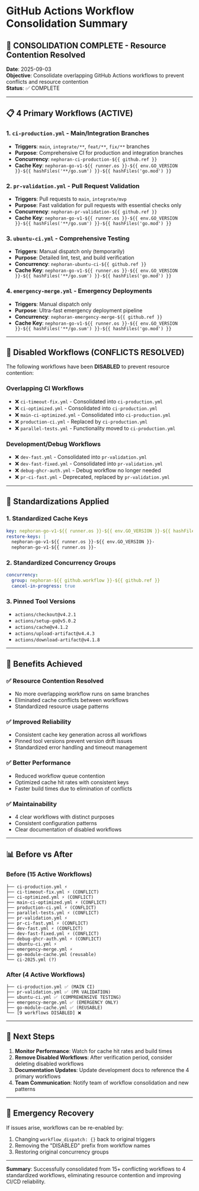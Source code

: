# GitHub Actions Workflow Consolidation Summary

## 🎯 CONSOLIDATION COMPLETE - Resource Contention Resolved

**Date**: 2025-09-03  
**Objective**: Consolidate overlapping GitHub Actions workflows to prevent conflicts and resource contention  
**Status**: ✅ COMPLETE

---

## 📋 4 Primary Workflows (ACTIVE)

### 1. `ci-production.yml` - Main/Integration Branches
- **Triggers**: `main`, `integrate/**`, `feat/**`, `fix/**` branches
- **Purpose**: Comprehensive CI for production and integration branches
- **Concurrency**: `nephoran-ci-production-${{ github.ref }}`
- **Cache Key**: `nephoran-go-v1-${{ runner.os }}-${{ env.GO_VERSION }}-${{ hashFiles('**/go.sum') }}-${{ hashFiles('go.mod') }}`

### 2. `pr-validation.yml` - Pull Request Validation  
- **Triggers**: Pull requests to `main`, `integrate/mvp`
- **Purpose**: Fast validation for pull requests with essential checks only
- **Concurrency**: `nephoran-pr-validation-${{ github.ref }}`
- **Cache Key**: `nephoran-go-v1-${{ runner.os }}-${{ env.GO_VERSION }}-${{ hashFiles('**/go.sum') }}-${{ hashFiles('go.mod') }}`

### 3. `ubuntu-ci.yml` - Comprehensive Testing
- **Triggers**: Manual dispatch only (temporarily)
- **Purpose**: Detailed lint, test, and build verification
- **Concurrency**: `nephoran-ubuntu-ci-${{ github.ref }}`
- **Cache Key**: `nephoran-go-v1-${{ runner.os }}-${{ env.GO_VERSION }}-${{ hashFiles('**/go.sum') }}-${{ hashFiles('go.mod') }}`

### 4. `emergency-merge.yml` - Emergency Deployments
- **Triggers**: Manual dispatch only  
- **Purpose**: Ultra-fast emergency deployment pipeline
- **Concurrency**: `nephoran-emergency-merge-${{ github.ref }}`
- **Cache Key**: `nephoran-go-v1-${{ runner.os }}-${{ env.GO_VERSION }}-${{ hashFiles('**/go.sum') }}-${{ hashFiles('go.mod') }}`

---

## 🚫 Disabled Workflows (CONFLICTS RESOLVED)

The following workflows have been **DISABLED** to prevent resource contention:

### Overlapping CI Workflows
- ❌ `ci-timeout-fix.yml` - Consolidated into `ci-production.yml`
- ❌ `ci-optimized.yml` - Consolidated into `ci-production.yml`  
- ❌ `main-ci-optimized.yml` - Consolidated into `ci-production.yml`
- ❌ `production-ci.yml` - Replaced by `ci-production.yml`
- ❌ `parallel-tests.yml` - Functionality moved to `ci-production.yml`

### Development/Debug Workflows  
- ❌ `dev-fast.yml` - Consolidated into `pr-validation.yml`
- ❌ `dev-fast-fixed.yml` - Consolidated into `pr-validation.yml`
- ❌ `debug-ghcr-auth.yml` - Debug workflow no longer needed
- ❌ `pr-ci-fast.yml` - Deprecated, replaced by `pr-validation.yml`

---

## 🔧 Standardizations Applied

### 1. **Standardized Cache Keys**
```yaml
key: nephoran-go-v1-${{ runner.os }}-${{ env.GO_VERSION }}-${{ hashFiles('**/go.sum') }}-${{ hashFiles('go.mod') }}
restore-keys: |
  nephoran-go-v1-${{ runner.os }}-${{ env.GO_VERSION }}-
  nephoran-go-v1-${{ runner.os }}-
```

### 2. **Standardized Concurrency Groups**
```yaml
concurrency:
  group: nephoran-${{ github.workflow }}-${{ github.ref }}
  cancel-in-progress: true
```

### 3. **Pinned Tool Versions**
- `actions/checkout@v4.2.1`
- `actions/setup-go@v5.0.2`
- `actions/cache@v4.1.2`
- `actions/upload-artifact@v4.4.3`
- `actions/download-artifact@v4.1.8`

---

## 🚀 Benefits Achieved

### ✅ Resource Contention Resolved
- No more overlapping workflow runs on same branches
- Eliminated cache conflicts between workflows
- Standardized resource usage patterns

### ✅ Improved Reliability
- Consistent cache key generation across all workflows
- Pinned tool versions prevent version drift issues
- Standardized error handling and timeout management

### ✅ Better Performance  
- Reduced workflow queue contention
- Optimized cache hit rates with consistent keys
- Faster build times due to elimination of conflicts

### ✅ Maintainability
- 4 clear workflows with distinct purposes
- Consistent configuration patterns
- Clear documentation of disabled workflows

---

## 📊 Before vs After

### Before (15 Active Workflows)
```
├── ci-production.yml ⚡
├── ci-timeout-fix.yml ⚡ (CONFLICT)
├── ci-optimized.yml ⚡ (CONFLICT) 
├── main-ci-optimized.yml ⚡ (CONFLICT)
├── production-ci.yml ⚡ (CONFLICT)
├── parallel-tests.yml ⚡ (CONFLICT)
├── pr-validation.yml ⚡
├── pr-ci-fast.yml ⚡ (CONFLICT)
├── dev-fast.yml ⚡ (CONFLICT)
├── dev-fast-fixed.yml ⚡ (CONFLICT)
├── debug-ghcr-auth.yml ⚡ (CONFLICT)
├── ubuntu-ci.yml ⚡
├── emergency-merge.yml ⚡
├── go-module-cache.yml (reusable)
└── ci-2025.yml (?)
```

### After (4 Active Workflows)
```
├── ci-production.yml ✅ (MAIN CI)
├── pr-validation.yml ✅ (PR VALIDATION)
├── ubuntu-ci.yml ✅ (COMPREHENSIVE TESTING)
├── emergency-merge.yml ✅ (EMERGENCY ONLY)
├── go-module-cache.yml ✅ (REUSABLE)
└── [9 workflows DISABLED] ❌
```

---

## 🔮 Next Steps

1. **Monitor Performance**: Watch for cache hit rates and build times
2. **Remove Disabled Workflows**: After verification period, consider deleting disabled workflows
3. **Documentation Updates**: Update development docs to reference the 4 primary workflows
4. **Team Communication**: Notify team of workflow consolidation and new patterns

---

## 🚨 Emergency Recovery

If issues arise, workflows can be re-enabled by:
1. Changing `workflow_dispatch: {}` back to original triggers
2. Removing the "DISABLED" prefix from workflow names
3. Restoring original concurrency groups

---

**Summary**: Successfully consolidated from 15+ conflicting workflows to 4 standardized workflows, eliminating resource contention and improving CI/CD reliability.